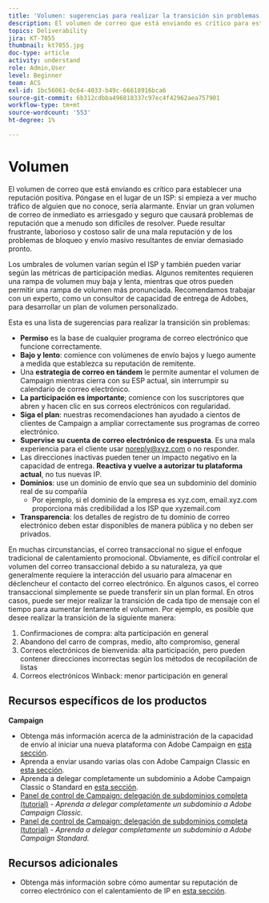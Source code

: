 ```yaml
---
title: 'Volumen: sugerencias para realizar la transición sin problemas'
description: El volumen de correo que está enviando es crítico para establecer una reputación positiva. Descubra lo que puede hacer para realizar la transición sin problemas.
topics: Deliverability
jira: KT-7055
thumbnail: kt7055.jpg
doc-type: article
activity: understand
role: Admin,User
level: Beginner
team: ACS
exl-id: 1bc56061-0c64-4033-b49c-66618916bca6
source-git-commit: 6b312cdbba496818337c97ec4f42962aea757901
workflow-type: tm+mt
source-wordcount: '553'
ht-degree: 1%

---
```


# Volumen

El volumen de correo que está enviando es crítico para establecer una reputación positiva. Póngase en el lugar de un ISP: si empieza a ver mucho tráfico de alguien que no conoce, sería alarmante. Enviar un gran volumen de correo de inmediato es arriesgado y seguro que causará problemas de reputación que a menudo son difíciles de resolver. Puede resultar frustrante, laborioso y costoso salir de una mala reputación y de los problemas de bloqueo y envío masivo resultantes de enviar demasiado pronto.

Los umbrales de volumen varían según el ISP y también pueden variar según las métricas de participación medias. Algunos remitentes requieren una rampa de volumen muy baja y lenta, mientras que otros pueden permitir una rampa de volumen más pronunciada. Recomendamos trabajar con un experto, como un consultor de capacidad de entrega de Adobes, para desarrollar un plan de volumen personalizado.

Esta es una lista de sugerencias para realizar la transición sin problemas:

* **Permiso** es la base de cualquier programa de correo electrónico que funcione correctamente.
* **Bajo y lento**: comience con volúmenes de envío bajos y luego aumente a medida que establezca su reputación de remitente.
* Una **estrategia de correo en tándem** le permite aumentar el volumen de Campaign mientras cierra con su ESP actual, sin interrumpir su calendario de correo electrónico.
* **La participación es importante**; comience con los suscriptores que abren y hacen clic en sus correos electrónicos con regularidad.
* **Siga el plan**: nuestras recomendaciones han ayudado a cientos de clientes de Campaign a ampliar correctamente sus programas de correo electrónico.
* **Supervise su cuenta de correo electrónico de respuesta**. Es una mala experiencia para el cliente usar noreply@xyz.com o no responder.
* Las direcciones inactivas pueden tener un impacto negativo en la capacidad de entrega. **Reactiva y vuelve a autorizar tu plataforma actual**, no tus nuevas IP.
* **Dominios**: use un dominio de envío que sea un subdominio del dominio real de su compañía
   * Por ejemplo, si el dominio de la empresa es xyz.com, email.xyz.com proporciona más credibilidad a los ISP que xyzemail.com
* **Transparencia**: los detalles de registro de tu dominio de correo electrónico deben estar disponibles de manera pública y no deben ser privados.

En muchas circunstancias, el correo transaccional no sigue el enfoque tradicional de calentamiento promocional. Obviamente, es difícil controlar el volumen del correo transaccional debido a su naturaleza, ya que generalmente requiere la interacción del usuario para almacenar en déclencheur el contacto del correo electrónico. En algunos casos, el correo transaccional simplemente se puede transferir sin un plan formal. En otros casos, puede ser mejor realizar la transición de cada tipo de mensaje con el tiempo para aumentar lentamente el volumen. Por ejemplo, es posible que desee realizar la transición de la siguiente manera:

1. Confirmaciones de compra: alta participación en general
2. Abandono del carro de compras, medio, alto compromiso, general
3. Correos electrónicos de bienvenida: alta participación, pero pueden contener direcciones incorrectas según los métodos de recopilación de listas
4. Correos electrónicos Winback: menor participación en general

## Recursos específicos de los productos

**Campaign**

* Obtenga más información acerca de la administración de la capacidad de envío al iniciar una nueva plataforma con Adobe Campaign en [esta sección](/help/additional-resources/ac-starting-new-platform.md).
* Aprenda a enviar usando varias olas con Adobe Campaign Classic en [esta sección](https://experienceleague.adobe.com/docs/campaign-classic/using/sending-messages/key-steps-when-creating-a-delivery/steps-sending-the-delivery.html#sending-using-multiple-waves).
* Aprenda a delegar completamente un subdominio a Adobe Campaign Classic o Standard en [esta sección](/help/additional-resources/ac-domain-name-setup.md).
* [Panel de control de Campaign: delegación de subdominios completa (tutorial)](https://experienceleague.adobe.com/docs/campaign-classic-learn/control-panel/subdomains-and-certificates/subdomain-delegation.html) - *Aprenda a delegar completamente un subdominio a Adobe Campaign Classic.*
* [Panel de control de Campaign: delegación de subdominios completa (tutorial)](https://experienceleague.adobe.com/docs/campaign-standard-learn/control-panel/subdomains-and-certificates/subdomain-delegation.html) - *Aprenda a delegar completamente un subdominio a Adobe Campaign Standard.*

## Recursos adicionales

* Obtenga más información sobre cómo aumentar su reputación de correo electrónico con el calentamiento de IP en [esta sección](/help/additional-resources/increase-reputation-with-ip-warming.md).
